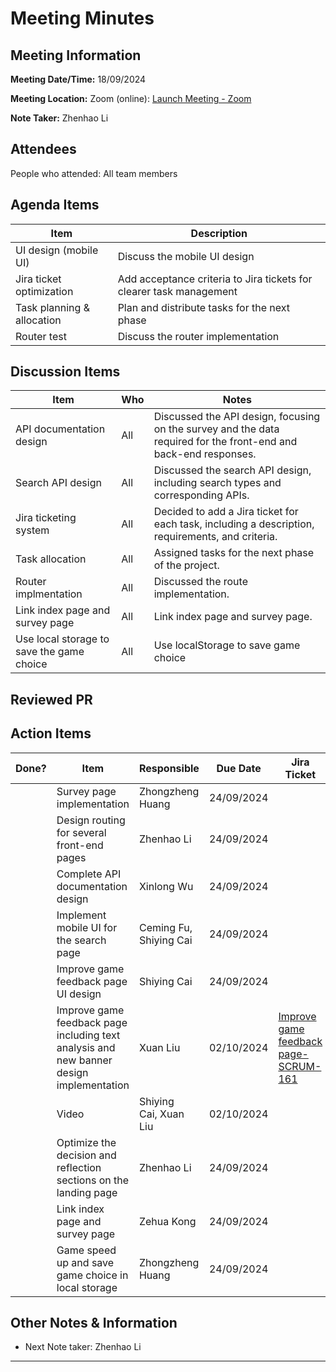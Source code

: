 # Meeting Minutes

## Meeting Information

**Meeting Date/Time:** 18/09/2024

**Meeting Location:** Zoom (online): [Launch Meeting - Zoom](https://anu.zoom.us/j/82320892529?pwd=r1sFRKhalHhXKuCi4eFE72RrBUwuor.1)

**Note Taker:** Zhenhao Li

## Attendees

People who attended: All team members

## Agenda Items

| Item                       | Description                                                         |
| -------------------------- | ------------------------------------------------------------------- |
| UI design (mobile UI)      | Discuss the mobile UI design                                        |
| Jira ticket optimization   | Add acceptance criteria to Jira tickets for clearer task management |
| Task planning & allocation | Plan and distribute tasks for the next phase                        |
| Router test                | Discuss the router implementation                                   |

## Discussion Items

| Item                                      | Who | Notes                                                                                                            |
| ----------------------------------------- | --- | ---------------------------------------------------------------------------------------------------------------- |
| API documentation design                  | All | Discussed the API design, focusing on the survey and the data required for the front-end and back-end responses. |
| Search API design                         | All | Discussed the search API design, including search types and corresponding APIs.                                  |
| Jira ticketing system                     | All | Decided to add a Jira ticket for each task, including a description, requirements, and criteria.                 |
| Task allocation                           | All | Assigned tasks for the next phase of the project.                                                                |
| Router implmentation                      | All | Discussed the route implementation.                                                                              |
| Link index page and survey page           | All | Link index page and survey page.                                                                                 |
| Use local storage to save the game choice | All | Use localStorage to save game choice                                                                             |

## Reviewed PR

## Action Items

| Done? | Item                                                                                    | Responsible            | Due Date   | Jira Ticket                                                                                    |
| ----- | --------------------------------------------------------------------------------------- | ---------------------- | ---------- | ---------------------------------------------------------------------------------------------- |
|       | Survey page implementation                                                              | Zhongzheng Huang       | 24/09/2024 |                                                                                                |
|       | Design routing for several front-end pages                                              | Zhenhao Li             | 24/09/2024 |                                                                                                |
|       | Complete API documentation design                                                       | Xinlong Wu             | 24/09/2024 |                                                                                                |
|       | Implement mobile UI for the search page                                                 | Ceming Fu, Shiying Cai | 24/09/2024 |                                                                                                |
|       | Improve game feedback page UI design                                                    | Shiying Cai            | 24/09/2024 |                                                                                                |
|       | Improve game feedback page including text analysis and new banner design implementation | Xuan Liu               | 02/10/2024 | [Improve game feedback page-SCRUM-161](https://moral-decisions.atlassian.net/browse/SCRUM-161) |
|       | Video                                                                                   | Shiying Cai, Xuan Liu  | 02/10/2024 |                                                                                                |
|       | Optimize the decision and reflection sections on the landing page                       | Zhenhao Li             | 24/09/2024 |                                                                                                |
|       | Link index page and survey page                                                         | Zehua Kong             | 24/09/2024 |                                                                                                |
|       | Game speed up and save game choice in local storage                                     | Zhongzheng Huang       | 24/09/2024 |                                                                                                |

## Other Notes & Information

- Next Note taker: Zhenhao Li

---

